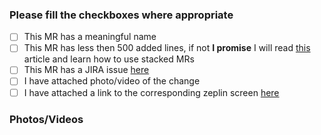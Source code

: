 ### Please fill the checkboxes where appropriate
 - [ ] This MR has a meaningful name
 - [ ] This MR has less then 500 added lines, if not **I promise** I will read [this](https://graysonkoonce.com/stacked-pull-requests-keeping-github-diffs-small/) article and learn how to use stacked MRs
 - [ ] This MR has a JIRA issue [here]()
 - [ ] I have attached photo/video of the change
 - [ ] I have attached a link to the corresponding zeplin screen [here]()

### Photos/Videos

